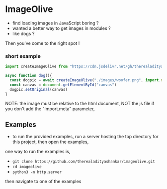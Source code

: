 # ImageOlive

- find loading images in JavaScript boring ?
- wanted a better way to get images in modules ?
- like dogs ?

Then you've come to the right spot !

### short example

```js
import createImageOlive from "https://cdn.jsdelivr.net/gh/therealadityashankar/imageolive@0.0.1/imageOlive.mjs"

async function dog(){
  const dogpic = await createImageOlive("./images/woofer.png", import.meta.url)
  const canvas = document.getElementById("canvas")
  dogpic.setOriginal(canvas)
}
```

NOTE: the image must be relative to the html document, NOT the js file if you don't add the "import.meta" parameter,


## Examples

- to run the provided examples, run a server hosting the top directory for this project, then open the examples,

one way to run the examples is,

- `git clone https://github.com/therealadityashankar/imageolive.git`
- `cd imageolive`
- `python3 -m http.server`

then navigate to one of the examples
